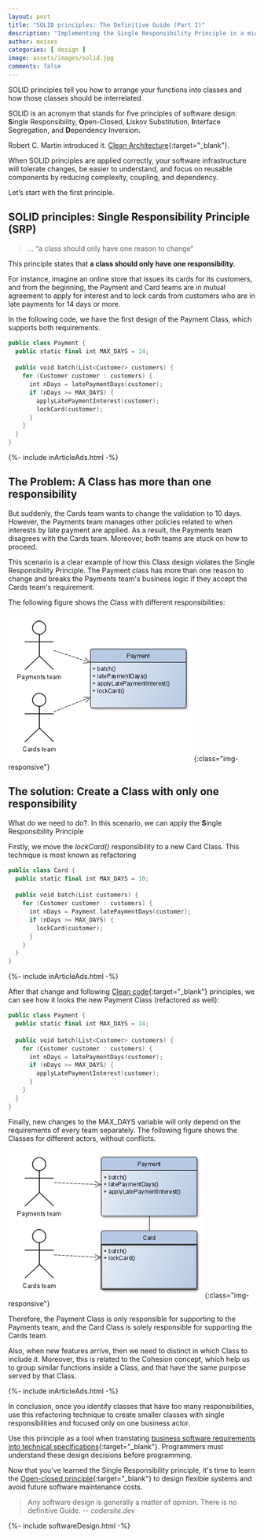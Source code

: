 ```yaml
---
layout: post
title: "SOLID principles: The Definitive Guide (Part I)"
description: "Implementing the Single Responsibility Principle in a microservices architecture"
author: moises
categories: [ design ]
image: assets/images/solid.jpg
comments: false
---
```


SOLID principles tell you how to arrange your functions into classes and how those classes should be interrelated.

SOLID is an acronym that stands for five principles of software design: **S**ingle Responsibility, **O**pen-Closed, **L**iskov Substitution, **I**nterface Segregation, and **D**ependency Inversion.

Robert C. Martin introduced it. [Clean Architecture](https://amzn.to/3g9xXyS){:target="_blank"}.

When SOLID principles are applied correctly, your software infrastructure will tolerate changes, be easier to understand, and focus on reusable components by reducing complexity, coupling, and dependency.

Let’s start with the first principle.

## SOLID principles: Single Responsibility Principle (SRP)

> … “a class should only have one reason to change“

This principle states that **a class should only have one responsibility**.

For instance, imagine an online store that issues its cards for its customers, and from the beginning, the Payment and Card teams are in mutual agreement to apply for interest and to lock cards from customers who are in late payments for 14 days or more.

In the following code, we have the first design of the Payment Class, which supports both requirements.

```kotlin
public class Payment {
  public static final int MAX_DAYS = 14;
  
  public void batch(List<Customer> customers) {
    for (Customer customer : customers) {
      int nDays = latePaymentDays(customer);
      if (nDays >= MAX_DAYS) {
        applyLatePaymentInterest(customer);
        lockCard(customer);
      }
    }
  }
}
```

<div>
{%- include inArticleAds.html -%}
</div>

## The Problem: A Class has more than one responsibility

But suddenly, the Cards team wants to change the validation to 10 days. However, the Payments team manages other policies related to when interests by late payment are applied. As a result, the Payments team disagrees with the Cards team. Moreover, both teams are stuck on how to proceed. 

This scenario is a clear example of how this Class design violates the Single Responsibility Principle. The Payment class has more than one reason to change and breaks the Payments team's business logic if they accept the Cards team's requirement.

The following figure shows the Class with different responsibilities:

![Class with different responsibilities](/assets/images/payment1.jpg){:class="img-responsive"}

## The solution: Create a Class with only one responsibility

What do we need to do?. In this scenario, we can apply the **S**ingle Responsibility Principle

Firstly, we move the *lockCard()* responsibility to a new Card Class. This technique is most known as refactoring

```kotlin
public class Card {
  public static final int MAX_DAYS = 10;
  
  public void batch(List customers) {
    for (Customer customer : customers) {
      int nDays = Payment.latePaymentDays(customer);
      if (nDays >= MAX_DAYS) {
        lockCard(customer);
      }
    }
  }
}
```

<div>
{%- include inArticleAds.html -%}
</div>

After that change and following [Clean code](https://codersite.dev/clean-code/){:target="_blank"} principles, we can see how it looks the new Payment Class (refactored as well):

```kotlin
public class Payment {
  public static final int MAX_DAYS = 14;
  
  public void batch(List<Customer> customers) {
    for (Customer customer : customers) {
      int nDays = latePaymentDays(customer);
      if (nDays >= MAX_DAYS) {
        applyLatePaymentInterest(customer);
      }
    }
  }
}
```

Finally, new changes to the MAX_DAYS variable will only depend on the requirements of every team separately. The following figure shows the Classes for different actors, without conflicts.

![Class for different actors](/assets/images/payment2b.jpeg){:class="img-responsive"}

Therefore, the Payment Class is only responsible for supporting to the Payments team, and the Card Class is solely responsible for supporting the Cards team.

Also, when new features arrive, then we need to distinct in which Class to include it. Moreover, this is related to the Cohesion concept, which help us to group similar functions inside a Class, and that have the same purpose served by that Class.

<div>
{%- include inArticleAds.html -%}
</div>

In conclusion, once you identify classes that have too many responsibilities, use this refactoring technique to create smaller classes with single responsibilities and focused only on one business actor.

Use this principle as a tool when translating [business software requirements into technical specifications](https://codersite.dev/uml-diagrams-for-java-developers/){:target="_blank"}. Programmers must understand these design decisions before programming.

Now that you've learned the Single Responsibility principle, it's time to learn the [Open-closed principle](https://codersite.dev/open-closed-principle/){:target="_blank"} to design flexible systems and avoid future software maintenance costs.

> Any software design is generally a matter of opinion. There is no definitive Guide. -- <cite>codersite.dev</cite>

<div>
{%- include softwareDesign.html -%}
</div>
